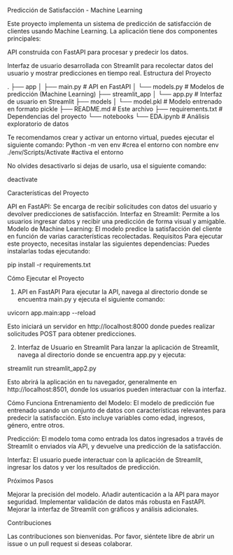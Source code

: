 Predicción de Satisfacción - Machine Learning

Este proyecto implementa un sistema de predicción de satisfacción de clientes usando Machine Learning. La aplicación tiene dos componentes principales:

API construida con FastAPI para procesar y predecir los datos.

Interfaz de usuario desarrollada con Streamlit para recolectar datos del usuario y mostrar predicciones en tiempo real.
Estructura del Proyecto

.
├── app
│   ├── main.py          # API en FastAPI
│   └── models.py        # Modelos de predicción (Machine Learning)
├── streamlit_app
│   └── app.py           # Interfaz de usuario en Streamlit
├── models
│   └── model.pkl        # Modelo entrenado en formato pickle
├── README.md            # Este archivo
├── requirements.txt     # Dependencias del proyecto
└── notebooks
    └── EDA.ipynb        # Análisis exploratorio de datos


Te recomendamos crear y activar un entorno virtual, puedes ejecutar el siguiente comando:
Python -m ven env #crea el entorno con nombre env
./env/Scripts/Activate  #activa el entorno

No olvides desactivarlo si dejas de usarlo, usa el siguiente comando:

deactivate
    
Características del Proyecto

API en FastAPI: Se encarga de recibir solicitudes con datos del usuario y devolver predicciones de satisfacción.
Interfaz en Streamlit: Permite a los usuarios ingresar datos y recibir una predicción de forma visual y amigable.
Modelo de Machine Learning: El modelo predice la satisfacción del cliente en función de varias características recolectadas.
Requisitos
Para ejecutar este proyecto, necesitas instalar las siguientes dependencias:
Puedes instalarlas todas ejecutando:

pip install -r requirements.txt


Cómo Ejecutar el Proyecto

1. API en FastAPI
Para ejecutar la API, navega al directorio donde se encuentra main.py y ejecuta el siguiente comando:


uvicorn app.main:app --reload

Esto iniciará un servidor en http://localhost:8000 donde puedes realizar solicitudes POST para obtener predicciones.


2. Interfaz de Usuario en Streamlit
Para lanzar la aplicación de Streamlit, navega al directorio donde se encuentra app.py y ejecuta:


streamlit run streamlit_app2.py

Esto abrirá la aplicación en tu navegador, generalmente en http://localhost:8501, donde los usuarios pueden interactuar con la interfaz.

Cómo Funciona
Entrenamiento del Modelo: El modelo de predicción fue entrenado usando un conjunto de datos con características relevantes para predecir la satisfacción. Esto incluye variables como edad, ingresos, género, entre otros.

Predicción: El modelo toma como entrada los datos ingresados a través de Streamlit o enviados vía API, y devuelve una predicción de la satisfacción.

Interfaz: El usuario puede interactuar con la aplicación de Streamlit, ingresar los datos y ver los resultados de predicción.

Próximos Pasos

Mejorar la precisión del modelo.
Añadir autenticación a la API para mayor seguridad.
Implementar validación de datos más robusta en FastAPI.
Mejorar la interfaz de Streamlit con gráficos y análisis adicionales.

Contribuciones

Las contribuciones son bienvenidas. Por favor, siéntete libre de abrir un issue o un pull request si deseas colaborar.
